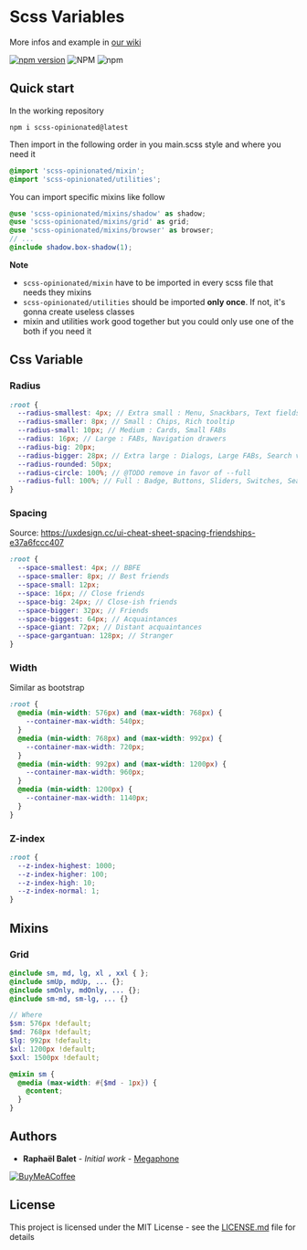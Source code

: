 # Scss Variables
More infos and example in [our wiki](https://github.com/rbalet/scss-opinionated/wiki)

[![npm version](https://img.shields.io/npm/v/scss-opinionated.svg)](https://www.npmjs.com/package/scss-opinionated)
![NPM](https://img.shields.io/npm/l/scss-opinionated)
![npm](https://img.shields.io/npm/dm/scss-opinionated)


## Quick start

In the working repository

```
npm i scss-opinionated@latest
```

Then import in the following order in you main.scss style and where you need it

```scss
@import 'scss-opinionated/mixin';
@import 'scss-opinionated/utilities';
```

You can import specific mixins like follow
```scss
@use 'scss-opinionated/mixins/shadow' as shadow;
@use 'scss-opinionated/mixins/grid' as grid;
@use 'scss-opinionated/mixins/browser' as browser;
// ...
@include shadow.box-shadow(1);
```

**Note**
- `scss-opinionated/mixin` have to be imported in every scss file that needs they mixins
- `scss-opinionated/utilities` should be imported **only once**. If not, it's gonna create useless classes
- mixin and utilities work good together but you could only use one of the both if you need it

## Css Variable
### Radius
```scss
:root {
  --radius-smallest: 4px; // Extra small : Menu, Snackbars, Text fields
  --radius-smaller: 8px; // Small : Chips, Rich tooltip
  --radius-small: 10px; // Medium : Cards, Small FABs
  --radius: 16px; // Large : FABs, Navigation drawers
  --radius-big: 20px;
  --radius-bigger: 28px; // Extra large : Dialogs, Large FABs, Search view (full-screen), Time picker, Time input
  --radius-rounded: 50px;
  --radius-circle: 100%; // @TODO remove in favor of --full
  --radius-full: 100%; // Full : Badge, Buttons, Sliders, Switches, Search bards
}
```

### Spacing

Source: https://uxdesign.cc/ui-cheat-sheet-spacing-friendships-e37a6fccc407  
```scss
:root {
  --space-smallest: 4px; // BBFE
  --space-smaller: 8px; // Best friends
  --space-small: 12px;
  --space: 16px; // Close friends
  --space-big: 24px; // Close-ish friends
  --space-bigger: 32px; // Friends
  --space-biggest: 64px; // Acquaintances
  --space-giant: 72px; // Distant acquaintances
  --space-gargantuan: 128px; // Stranger
}
```

### Width
Similar as bootstrap 

```scss
:root {
  @media (min-width: 576px) and (max-width: 768px) {
    --container-max-width: 540px;
  }
  @media (min-width: 768px) and (max-width: 992px) {
    --container-max-width: 720px;
  }
  @media (min-width: 992px) and (max-width: 1200px) {
    --container-max-width: 960px;
  }
  @media (min-width: 1200px) {
    --container-max-width: 1140px;
  }
}
```

### Z-index
```css
:root {
  --z-index-highest: 1000;
  --z-index-higher: 100;
  --z-index-high: 10;
  --z-index-normal: 1;
}
```

## Mixins
### Grid
```scss
@include sm, md, lg, xl , xxl { };
@include smUp, mdUp, ... {};
@include smOnly, mdOnly, ... {};
@include sm-md, sm-lg, ... {}

// Where
$sm: 576px !default;
$md: 768px !default;
$lg: 992px !default;
$xl: 1200px !default;
$xxl: 1500px !default;

@mixin sm {
  @media (max-width: #{$md - 1px}) {
    @content;
  }
}
```

## Authors

- **Raphaël Balet** - _Initial work_ - [Megaphone](https://megaphone.info)

[![BuyMeACoffee](https://www.buymeacoffee.com/assets/img/custom_images/purple_img.png)](https://www.buymeacoffee.com/widness)

## License  
This project is licensed under the MIT License - see the [LICENSE.md](LICENSE) file for details
